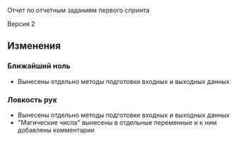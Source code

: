 Отчет по отчетным заданиям первого спринта

Версия 2
## Изменения
### Ближайший ноль
- Вынесены отдельно методы подготовки входных и выходных данных
### Ловкость рук
- Вынесены отдельно методы подготовки входных и выходных данных
- "Магические числа" вынесены в отдельные переменные и к ним добавлены комментарии
